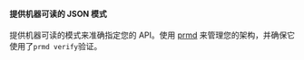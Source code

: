 #### 提供机器可读的 JSON 模式

提供机器可读的模式来准确指定您的 API。使用 [prmd](https://github.com/interagent/prmd) 来管理您的架构，并确保它使用了`prmd verify`验证。